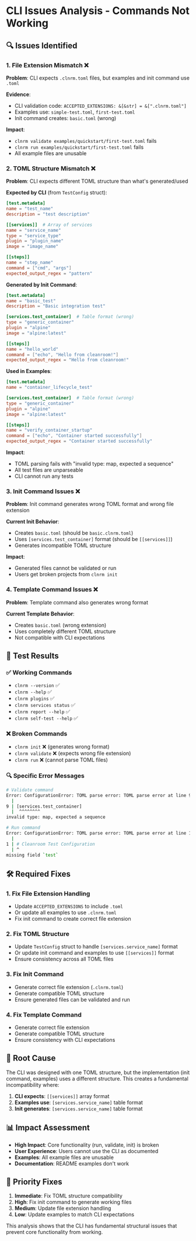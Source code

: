 # CLI Issues Analysis - Commands Not Working

## 🔍 **Issues Identified**

### 1. **File Extension Mismatch** ❌
**Problem**: CLI expects `.clnrm.toml` files, but examples and init command use `.toml`

**Evidence**:
- CLI validation code: `ACCEPTED_EXTENSIONS: &[&str] = &[".clnrm.toml"]`
- Examples use: `simple-test.toml`, `first-test.toml`
- Init command creates: `basic.toml` (wrong)

**Impact**: 
- `clnrm validate examples/quickstart/first-test.toml` fails
- `clnrm run examples/quickstart/first-test.toml` fails
- All example files are unusable

### 2. **TOML Structure Mismatch** ❌
**Problem**: CLI expects different TOML structure than what's generated/used

**Expected by CLI** (from `TestConfig` struct):
```toml
[test.metadata]
name = "test_name"
description = "test description"

[[services]]  # Array of services
name = "service_name"
type = "service_type"
plugin = "plugin_name"
image = "image_name"

[[steps]]
name = "step_name"
command = ["cmd", "args"]
expected_output_regex = "pattern"
```

**Generated by Init Command**:
```toml
[test.metadata]
name = "basic_test"
description = "Basic integration test"

[services.test_container]  # Table format (wrong)
type = "generic_container"
plugin = "alpine"
image = "alpine:latest"

[[steps]]
name = "hello_world"
command = ["echo", "Hello from cleanroom!"]
expected_output_regex = "Hello from cleanroom!"
```

**Used in Examples**:
```toml
[test.metadata]
name = "container_lifecycle_test"

[services.test_container]  # Table format (wrong)
type = "generic_container"
plugin = "alpine"
image = "alpine:latest"

[[steps]]
name = "verify_container_startup"
command = ["echo", "Container started successfully"]
expected_output_regex = "Container started successfully"
```

**Impact**:
- TOML parsing fails with "invalid type: map, expected a sequence"
- All test files are unparseable
- CLI cannot run any tests

### 3. **Init Command Issues** ❌
**Problem**: Init command generates wrong TOML format and wrong file extension

**Current Init Behavior**:
- Creates `basic.toml` (should be `basic.clnrm.toml`)
- Uses `[services.test_container]` format (should be `[[services]]`)
- Generates incompatible TOML structure

**Impact**:
- Generated files cannot be validated or run
- Users get broken projects from `clnrm init`

### 4. **Template Command Issues** ❌
**Problem**: Template command also generates wrong format

**Current Template Behavior**:
- Creates `basic.toml` (wrong extension)
- Uses completely different TOML structure
- Not compatible with CLI expectations

## 🧪 **Test Results**

### ✅ **Working Commands**
- `clnrm --version` ✅
- `clnrm --help` ✅
- `clnrm plugins` ✅
- `clnrm services status` ✅
- `clnrm report --help` ✅
- `clnrm self-test --help` ✅

### ❌ **Broken Commands**
- `clnrm init` ❌ (generates wrong format)
- `clnrm validate` ❌ (expects wrong file extension)
- `clnrm run` ❌ (cannot parse TOML files)

### 🔍 **Specific Error Messages**
```bash
# Validate command
Error: ConfigurationError: TOML parse error: TOML parse error at line 9, column 2
  |
9 | [services.test_container]
  |  ^^^^^^^^
invalid type: map, expected a sequence

# Run command  
Error: ConfigurationError: TOML parse error: TOML parse error at line 1, column 1
  |
1 | # Cleanroom Test Configuration
  | ^
missing field `test`
```

## 🛠️ **Required Fixes**

### 1. **Fix File Extension Handling**
- Update `ACCEPTED_EXTENSIONS` to include `.toml`
- Or update all examples to use `.clnrm.toml`
- Fix init command to create correct file extension

### 2. **Fix TOML Structure**
- Update `TestConfig` struct to handle `[services.service_name]` format
- Or update init command and examples to use `[[services]]` format
- Ensure consistency across all TOML files

### 3. **Fix Init Command**
- Generate correct file extension (`.clnrm.toml`)
- Generate compatible TOML structure
- Ensure generated files can be validated and run

### 4. **Fix Template Command**
- Generate correct file extension
- Generate compatible TOML structure
- Ensure consistency with CLI expectations

## 🎯 **Root Cause**

The CLI was designed with one TOML structure, but the implementation (init command, examples) uses a different structure. This creates a fundamental incompatibility where:

1. **CLI expects**: `[[services]]` array format
2. **Examples use**: `[services.service_name]` table format
3. **Init generates**: `[services.service_name]` table format

## 📊 **Impact Assessment**

- **High Impact**: Core functionality (run, validate, init) is broken
- **User Experience**: Users cannot use the CLI as documented
- **Examples**: All example files are unusable
- **Documentation**: README examples don't work

## 🚀 **Priority Fixes**

1. **Immediate**: Fix TOML structure compatibility
2. **High**: Fix init command to generate working files
3. **Medium**: Update file extension handling
4. **Low**: Update examples to match CLI expectations

This analysis shows that the CLI has fundamental structural issues that prevent core functionality from working.
